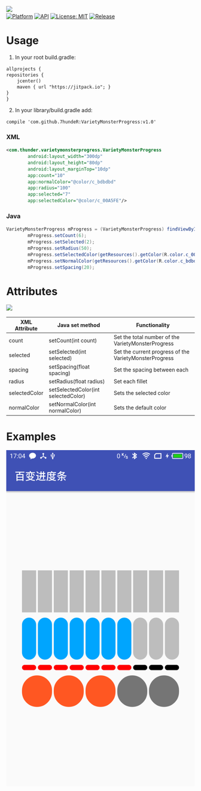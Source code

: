 <img src = "/screens/croller_cover.png"><br>
[![Platform](https://img.shields.io/badge/platform-Android-yellow.svg)](https://www.android.com)
[![API](https://img.shields.io/badge/API-16%2B-brightgreen.svg?style=flat)](https://android-arsenal.com/api?level=16)
[![License: MIT](https://img.shields.io/badge/License-MIT-yellow.svg)](https://opensource.org/licenses/MIT)
[![Release](https://jitpack.io/v/7hundeR/VarietyMonsterProgress.svg)](https://jitpack.io/#7hundeR/VarietyMonsterProgress)

# Usage
1) In your root build.gradle:
```
allprojects {
repositories {
    jcenter()
    maven { url "https://jitpack.io"; }
}
}
```
2) In your library/build.gradle add:
```
compile 'com.github.7hundeR:VarietyMonsterProgress:v1.0'
```


### XML
```xml
<com.thunder.varietymonsterprogress.VarietyMonsterProgress
        android:layout_width="300dp"
        android:layout_height="80dp"
        android:layout_marginTop="10dp"
        app:count="10"
        app:normalColor="@color/c_bdbdbd"
        app:radius="100"
        app:selected="7"
        app:selectedColor="@color/c_00A5FE"/>
```

### Java
```java
VarietyMonsterProgress mProgress = (VarietyMonsterProgress) findViewById(R.id.progress);
        mProgress.setCount(6);
        mProgress.setSelected(2);
        mProgress.setRadius(50);
        mProgress.setSelectedColor(getResources().getColor(R.color.c_00A5FE));
        mProgress.setNormalColor(getResources().getColor(R.color.c_bdbdbd));
        mProgress.setSpacing(20);
```

# Attributes

<img src = "/screens/croller_attributes.png"><br>

XML Attribute | Java set method | Functionality
------------ | ------------- | -------------
count | setCount(int count) | Set the total number of the VarietyMonsterProgress
selected | setSelected(int selected) | Set the current progress of the VarietyMonsterProgress
spacing | setSpacing(float spacing) | Set the spacing between each
radius | setRadius(float radius) | Set each fillet
selectedColor | setSelectedColor(int selectedColor) | Sets the selected color
normalColor | setNormalColor(int normalColor) | Sets the default color

# Examples
<img src = "https://github.com/7hundeR/VarietyMonsterProgress/blob/master/screenshot.png">
